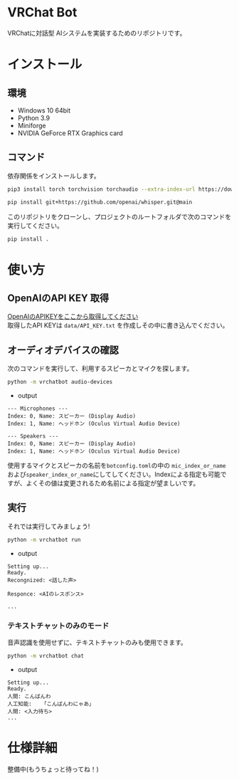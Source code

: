 # VRChat Bot

VRChatに対話型 AIシステムを実装するためのリポジトリです。


# インストール
## 環境  
- Windows 10 64bit
- Python 3.9  
- Miniforge
- NVIDIA GeForce RTX Graphics card

## コマンド

依存関係をインストールします。
```sh
pip3 install torch torchvision torchaudio --extra-index-url https://download.pytorch.org/whl/cu117

pip install git+https://github.com/openai/whisper.git@main
```

このリポジトリをクローンし、プロジェクトのルートフォルダで次のコマンドを実行してください。

```sh
pip install .
```

# 使い方  

## OpenAIのAPI KEY 取得
[OpenAIのAPIKEYをここから取得してください](https://beta.openai.com/account/api-keys)  
取得したAPI KEYは `data/API_KEY.txt` を作成しその中に書き込んでください。  


## オーディオデバイスの確認  
次のコマンドを実行して、利用するスピーカとマイクを探します。    

```sh
python -m vrchatbot audio-devices
```

* output  
```
--- Microphones ---
Index: 0, Name: スピーカー (Display Audio)
Index: 1, Name: ヘッドホン (Oculus Virtual Audio Device)

--- Speakers ---
Index: 0, Name: スピーカー (Display Audio)
Index: 1, Name: ヘッドホン (Oculus Virtual Audio Device)
```

使用するマイクとスピーカの名前を`botconfig.toml`の中の `mic_index_or_name`および`speaker_index_or_name`にしてしてください。Indexによる指定も可能ですが、よくその値は変更されるため名前による指定が望ましいです。  

## 実行  
それでは実行してみましょう!  
```sh
python -m vrchatbot run
```

* output   
```
Setting up...
Ready.
Recongnized: <話した声>

Responce: <AIのレスポンス>

...
```

### テキストチャットのみのモード  
音声認識を使用せずに、テキストチャットのみも使用できます。  

```sh
python -m vrchatbot chat
```  

* output

```
Setting up...
Ready.
人間: こんばんわ
人工知能:   「こんばんわにゃあ」
人間: <入力待ち>  
...
```  

# 仕様詳細  
整備中(もうちょっと待ってね！)  
